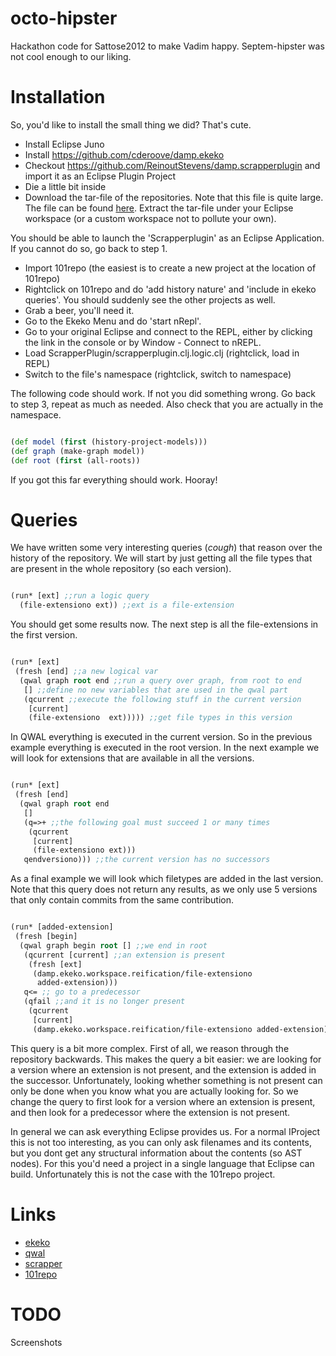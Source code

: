 octo-hipster
============

Hackathon code for Sattose2012 to make Vadim happy. Septem-hipster was not cool
enough to our liking.

# Installation

So, you'd like to install the small thing we did? That's cute.

* Install Eclipse Juno
* Install https://github.com/cderoove/damp.ekeko
* Checkout https://github.com/ReinoutStevens/damp.scrapperplugin and import it
  as an Eclipse Plugin Project
* Die a little bit inside
* Download the tar-file of the repositories. Note that this file
  is quite large. The file can be found
  [here](http://narwhal.rave.org/~resteven/101repo.tar).
  Extract the tar-file under your Eclipse workspace (or a custom
  workspace not to pollute your own).

You should be able to launch the 'Scrapperplugin' as an Eclipse Application. If
you cannot do so, go back to step 1. 

* Import 101repo (the easiest is to create a new project at the location of
  101repo)
* Rightclick on 101repo and do 'add history nature' and 'include in ekeko
  queries'. You should suddenly see the other projects as well.
* Grab a beer, you'll need it.
* Go to the Ekeko Menu and do 'start nRepl'.
* Go to your original Eclipse and connect to the REPL, either by clicking the
  link in the console or by Window - Connect to nREPL.
* Load ScrapperPlugin/scrapperplugin.clj.logic.clj (rightclick, load in REPL)
* Switch to the file's namespace (rightclick, switch to namespace)


The following code should work. If not you did something wrong. Go back to step
3, repeat as much as needed. Also check that you are actually in the namespace.

```clj

(def model (first (history-project-models)))
(def graph (make-graph model))
(def root (first (all-roots))

```

If you got this far everything should work. Hooray!

# Queries

We have written some very interesting queries (*cough*) that reason over the
history of the repository. We will start by just getting all the file types
that are present in the whole repository (so each version).

```clj

(run* [ext] ;;run a logic query
  (file-extensiono ext)) ;;ext is a file-extension

```

You should get some results now. The next step is all the file-extensions in
the first version.

```clj

(run* [ext]
 (fresh [end] ;;a new logical var
  (qwal graph root end ;;run a query over graph, from root to end
   [] ;;define no new variables that are used in the qwal part
   (qcurrent ;;execute the following stuff in the current version
    [current]
    (file-extensiono  ext))))) ;;get file types in this version

```

In QWAL everything is executed in the current version. So in the previous
example everything is executed in the root version. In the next example we will
look for extensions that are available in all the versions.

```clj

(run* [ext]
 (fresh [end]
  (qwal graph root end
   []
   (q=>+ ;;the following goal must succeed 1 or many times
    (qcurrent
     [current]
     (file-extensiono ext)))
   qendversiono))) ;;the current version has no successors

```

As a final example we will look which filetypes are added in the last version.
Note that this query does not return any results, as we only use 5 versions
that only contain commits from the same contribution.


```clj

(run* [added-extension]
 (fresh [begin]
  (qwal graph begin root [] ;;we end in root 
   (qcurrent [current] ;;an extension is present
    (fresh [ext]
     (damp.ekeko.workspace.reification/file-extensiono
      added-extension)))
   q<= ;; go to a predecessor
   (qfail ;;and it is no longer present
    (qcurrent
     [current]
     (damp.ekeko.workspace.reification/file-extensiono added-extension))))))

```

This query is a bit more complex. First of all, we reason through the repository
backwards. This makes the query a bit easier: we are looking for a version
where an extension is not present, and the extension is added in the successor.
Unfortunately, looking whether something is not present can only be done when
you know what you are actually looking for. So we change the query to first
look for a version where an extension is present, and then look for a
predecessor where the extension is not present.


In general we can ask everything Eclipse provides us. For a normal IProject
this is not too interesting, as you can only ask filenames and its contents,
but you dont get any structural information about the contents (so AST nodes).
For this you'd need a project in a single language that Eclipse can build.
Unfortunately this is not the case with the 101repo project.


# Links

* [ekeko](https://github.com/cderoove/damp.ekeko)
* [qwal](https://github.com/ReinoutStevens/damp.qwal)
* [scrapper](https://github.com/ReinoutStevens/damp.scrapperplugin)
* [101repo](https://github.com/101companies/101repo)


# TODO

Screenshots
